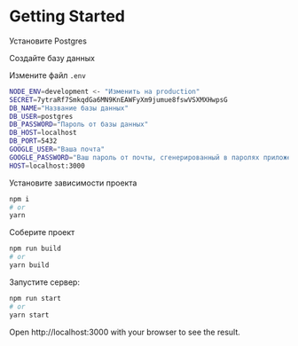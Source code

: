 # Getting Started

Установите Postgres

Создайте базу данных

Измените файл `.env`

```sh
NODE_ENV=development <- "Изменить на production"
SECRET=7ytraRf7SmkqdGa6MN9KnEAWFyXm9jumue8fswVSXMXHwpsG
DB_NAME="Название базы данных"
DB_USER=postgres
DB_PASSWORD="Пароль от базы данных"
DB_HOST=localhost
DB_PORT=5432
GOOGLE_USER="Ваша почта"
GOOGLE_PASSWORD="Ваш пароль от почты, сгенерированный в паролях приложений Google"
HOST=localhost:3000
```

Установите зависимости проекта

```sh
npm i
# or
yarn
```

Соберите проект

```sh
npm run build
# or
yarn build
```

Запустите сервер:

```sh
npm run start
# or
yarn start
```

Open http://localhost:3000 with your browser to see the result.
